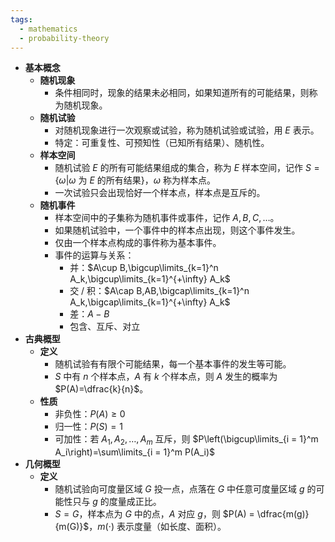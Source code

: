 ```yaml
---
tags:
  - mathematics
  - probability-theory
---
```

- **基本概念**
	- **随机现象**
		- 条件相同时，现象的结果未必相同，如果知道所有的可能结果，则称为随机现象。
	- **随机试验**
		- 对随机现象进行一次观察或试验，称为随机试验或试验，用 $E$ 表示。
		- 特定：可重复性、可预知性（已知所有结果）、随机性。
	- **样本空间**
		- 随机试验 $E$ 的所有可能结果组成的集合，称为 $E$ 样本空间，记作 $S=\{\omega | \omega$ 为 $E$ 的所有结果$\}$，$\omega$ 称为样本点。
		- 一次试验只会出现恰好一个样本点，样本点是互斥的。
	- **随机事件**
		- 样本空间中的子集称为随机事件或事件，记作 $A,B,C,\dots$。
		- 如果随机试验中，一个事件中的样本点出现，则这个事件发生。
		- 仅由一个样本点构成的事件称为基本事件。
		- 事件的运算与关系：
			- 并：$A\cup B,\bigcup\limits_{k=1}^n A_k,\bigcup\limits_{k=1}^{+\infty} A_k$
			- 交 / 积：$A\cap B,AB,\bigcap\limits_{k=1}^n A_k,\bigcap\limits_{k=1}^{+\infty} A_k$
			- 差：$A-B$
			- 包含、互斥、对立
- **古典概型**
	- **定义**
		- 随机试验有有限个可能结果，每一个基本事件的发生等可能。
		- $S$ 中有 $n$ 个样本点，$A$ 有 $k$ 个样本点，则 $A$ 发生的概率为 $P(A)=\dfrac{k}{n}$。
	- **性质**
		- 非负性：$P(A) \ge 0$
		- 归一性：$P(S) = 1$
		- 可加性：若 $A_1, A_2, \dots, A_m$ 互斥，则 $P\left(\bigcup\limits_{i = 1}^m A_i\right)=\sum\limits_{i = 1}^m P(A_i)$
- **几何概型**
	- **定义**
		- 随机试验向可度量区域 $G$ 投一点，点落在 $G$ 中任意可度量区域 $g$ 的可能性只与 $g$ 的度量成正比。
		- $S=G$，样本点为 $G$ 中的点，$A$ 对应 $g$，则 $P(A) = \dfrac{m(g)}{m(G)}$，$m(\cdot)$ 表示度量（如长度、面积）。
